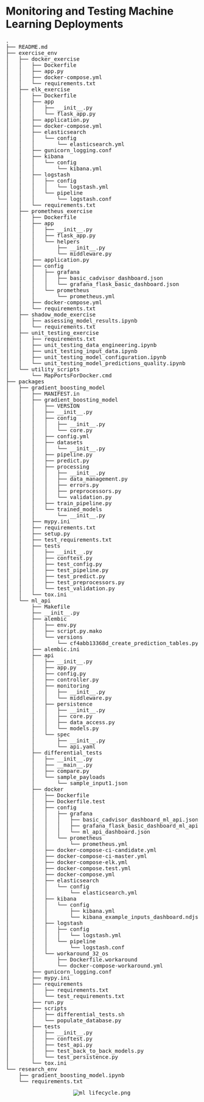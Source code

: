 # Monitoring and Testing Machine Learning Deployments

<pre>
.
├── README.md
├── exercise_env
│   ├── docker_exercise
│   │   ├── Dockerfile
│   │   ├── app.py
│   │   ├── docker-compose.yml
│   │   └── requirements.txt
│   ├── elk_exercise
│   │   ├── Dockerfile
│   │   ├── app
│   │   │   ├── __init__.py
│   │   │   └── flask_app.py
│   │   ├── application.py
│   │   ├── docker-compose.yml
│   │   ├── elasticsearch
│   │   │   └── config
│   │   │       └── elasticsearch.yml
│   │   ├── gunicorn_logging.conf
│   │   ├── kibana
│   │   │   └── config
│   │   │       └── kibana.yml
│   │   ├── logstash
│   │   │   ├── config
│   │   │   │   └── logstash.yml
│   │   │   └── pipeline
│   │   │       └── logstash.conf
│   │   └── requirements.txt
│   ├── prometheus_exercise
│   │   ├── Dockerfile
│   │   ├── app
│   │   │   ├── __init__.py
│   │   │   ├── flask_app.py
│   │   │   └── helpers
│   │   │       ├── __init__.py
│   │   │       └── middleware.py
│   │   ├── application.py
│   │   ├── config
│   │   │   ├── grafana
│   │   │   │   ├── basic_cadvisor_dashboard.json
│   │   │   │   └── grafana_flask_basic_dashboard.json
│   │   │   └── prometheus
│   │   │       └── prometheus.yml
│   │   ├── docker-compose.yml
│   │   └── requirements.txt
│   ├── shadow_mode_exercise
│   │   ├── assessing_model_results.ipynb
│   │   └── requirements.txt
│   ├── unit_testing_exercise
│   │   ├── requirements.txt
│   │   ├── unit_testing_data_engineering.ipynb
│   │   ├── unit_testing_input_data.ipynb
│   │   ├── unit_testing_model_configuration.ipynb
│   │   └── unit_testing_model_predictions_quality.ipynb
│   └── utility_scripts
│       └── MapPortsForDocker.cmd
├── packages
│   ├── gradient_boosting_model
│   │   ├── MANIFEST.in
│   │   ├── gradient_boosting_model
│   │   │   ├── VERSION
│   │   │   ├── __init__.py
│   │   │   ├── config
│   │   │   │   ├── __init__.py
│   │   │   │   └── core.py
│   │   │   ├── config.yml
│   │   │   ├── datasets
│   │   │   │   └── __init__.py
│   │   │   ├── pipeline.py
│   │   │   ├── predict.py
│   │   │   ├── processing
│   │   │   │   ├── __init__.py
│   │   │   │   ├── data_management.py
│   │   │   │   ├── errors.py
│   │   │   │   ├── preprocessors.py
│   │   │   │   └── validation.py
│   │   │   ├── train_pipeline.py
│   │   │   └── trained_models
│   │   │       └── __init__.py
│   │   ├── mypy.ini
│   │   ├── requirements.txt
│   │   ├── setup.py
│   │   ├── test_requirements.txt
│   │   ├── tests
│   │   │   ├── __init__.py
│   │   │   ├── conftest.py
│   │   │   ├── test_config.py
│   │   │   ├── test_pipeline.py
│   │   │   ├── test_predict.py
│   │   │   ├── test_preprocessors.py
│   │   │   └── test_validation.py
│   │   └── tox.ini
│   └── ml_api
│       ├── Makefile
│       ├── __init__.py
│       ├── alembic
│       │   ├── env.py
│       │   ├── script.py.mako
│       │   └── versions
│       │       └── cf4abb13368d_create_prediction_tables.py
│       ├── alembic.ini
│       ├── api
│       │   ├── __init__.py
│       │   ├── app.py
│       │   ├── config.py
│       │   ├── controller.py
│       │   ├── monitoring
│       │   │   ├── __init__.py
│       │   │   └── middleware.py
│       │   ├── persistence
│       │   │   ├── __init__.py
│       │   │   ├── core.py
│       │   │   ├── data_access.py
│       │   │   └── models.py
│       │   └── spec
│       │       ├── __init__.py
│       │       └── api.yaml
│       ├── differential_tests
│       │   ├── __init__.py
│       │   ├── __main__.py
│       │   ├── compare.py
│       │   └── sample_payloads
│       │       └── sample_input1.json
│       ├── docker
│       │   ├── Dockerfile
│       │   ├── Dockerfile.test
│       │   ├── config
│       │   │   ├── grafana
│       │   │   │   ├── basic_cadvisor_dashboard_ml_api.json
│       │   │   │   ├── grafana_flask_basic_dashboard_ml_api.json
│       │   │   │   └── ml_api_dashboard.json
│       │   │   └── prometheus
│       │   │       └── prometheus.yml
│       │   ├── docker-compose-ci-candidate.yml
│       │   ├── docker-compose-ci-master.yml
│       │   ├── docker-compose-elk.yml
│       │   ├── docker-compose.test.yml
│       │   ├── docker-compose.yml
│       │   ├── elasticsearch
│       │   │   └── config
│       │   │       └── elasticsearch.yml
│       │   ├── kibana
│       │   │   └── config
│       │   │       ├── kibana.yml
│       │   │       └── kibana_example_inputs_dashboard.ndjson
│       │   ├── logstash
│       │   │   ├── config
│       │   │   │   └── logstash.yml
│       │   │   └── pipeline
│       │   │       └── logstash.conf
│       │   └── workaround_32_os
│       │       ├── Dockerfile.workaround
│       │       └── docker-compose-workaround.yml
│       ├── gunicorn_logging.conf
│       ├── mypy.ini
│       ├── requirements
│       │   ├── requirements.txt
│       │   └── test_requirements.txt
│       ├── run.py
│       ├── scripts
│       │   ├── differential_tests.sh
│       │   └── populate_database.py
│       ├── tests
│       │   ├── __init__.py
│       │   ├── conftest.py
│       │   ├── test_api.py
│       │   ├── test_back_to_back_models.py
│       │   └── test_persistence.py
│       └── tox.ini
└── research_env
    ├── gradient_boosting_model.ipynb
    └── requirements.txt
</pre>

<p align="center">
  <kbd><img src="https://user-images.githubusercontent.com/26667491/221332315-4716d85d-6e4b-4493-a363-94302d376163.png" alt="ml_lifecycle.png"></kbd>
</p>
